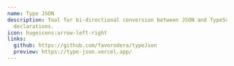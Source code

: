 ```yaml
---
name: Type JSON
description: Tool for bi-directional conversion between JSON and TypeScript type
  declarations.
icon: hugeicons:arrow-left-right
links:
  github: https://github.com/favorodera/typeJson
  preview: https://type-json.vercel.app/
---
```

